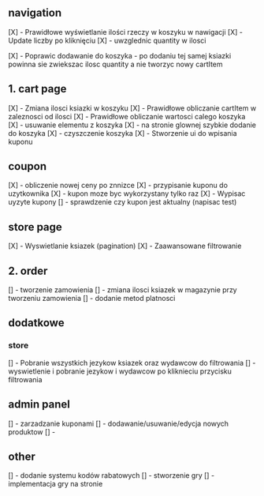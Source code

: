 ## navigation

[X] - Prawidłowe wyświetlanie ilości rzeczy w koszyku w nawigacji
[X] - Update liczby po kliknięciu
[X] - uwzglednic quantity w ilosci

[X] - Poprawic dodawanie do koszyka - po dodaniu tej samej ksiazki powinna sie zwiekszac ilosc quantity a nie tworzyc nowy cartItem

## 1. cart page

[X] - Zmiana ilosci ksiazki w koszyku
[X] - Prawidłowe obliczanie cartItem w zaleznosci od ilosci
[X] - Prawidłowe obliczanie wartosci calego koszyka
[X] - usuwanie elementu z koszyka
[X] - na stronie glownej szybkie dodanie do koszyka
[X] - czyszczenie koszyka
[X] - Stworzenie ui do wpisania kuponu

## coupon

[X] - obliczenie nowej ceny po znnizce
[X] - przypisanie kuponu do uzytkownika
[X] - kupon moze byc wykorzystany tylko raz
[X] - Wypisac uyzyte kupony
[] - sprawdzenie czy kupon jest aktualny (napisac test)

## store page

[X] - Wyswietlanie ksiazek (pagination)
[X] - Zaawansowane filtrowanie

## 2. order

[] - tworzenie zamowienia
[] - zmiana ilosci ksiazek w magazynie przy tworzeniu zamowienia
[] - dodanie metod platnosci

## dodatkowe

### store

[] - Pobranie wszystkich jezykow ksiazek oraz wydawcow do filtrowania
[] - wyswietlenie i pobranie jezykow i wydawcow po kliknieciu przycisku filtrowania

## admin panel

[] - zarzadzanie kuponami
[] - dodawanie/usuwanie/edycja nowych produktow
[] -

## other

[] - dodanie systemu kodów rabatowych
[] - stworzenie gry
[] - implementacja gry na stronie
